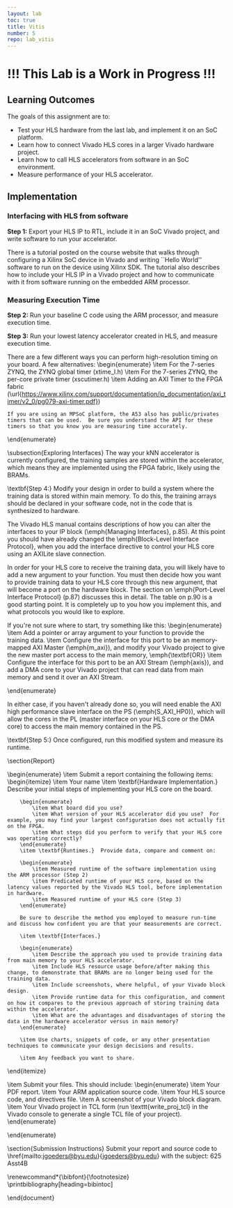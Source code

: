 ```yaml
---
layout: lab
toc: true
title: Vitis
number: 5
repo: lab_vitis
---
```



# !!! This Lab is a Work in Progress !!!



## Learning Outcomes
The goals of this assignment are to:
* Test your HLS hardware from the last lab, and implement it on an SoC platform.
* Learn how to connect Vivado HLS cores in a larger Vivado hardware project.
* Learn how to call HLS accelerators from software in an SoC environment.
* Measure performance of your HLS accelerator.

## Implementation

### Interfacing with HLS from software
**Step 1:** Export your HLS IP to RTL, include it in an SoC Vivado project, and write software to run your accelerator.

There is a tutorial posted on the course website that walks through configuring a Xilinx SoC device in Vivado and writing ``Hello World'' software to run on the device using Xilinx SDK.  The tutorial also describes how to include your HLS IP in a Vivado project and how to communicate with it from software running on the embedded ARM processor.


### Measuring Execution Time

**Step 2:** Run your baseline C code using the ARM processor, and measure execution time.

**Step 3:** Run your lowest latency accelerator created in HLS, and measure execution time.

There are a few different ways you can perform high-resolution timing on your board.  A few alternatives:
\begin{enumerate}
	\item For the 7-series ZYNQ, the ZYNQ global timer (xtime\_l.h) 
	\item For the 7-series ZYNQ, the per-core private timer (xscutimer.h)
	\item Adding an AXI Timer to the FPGA fabric (\url{https://www.xilinx.com/support/documentation/ip_documentation/axi_timer/v2_0/pg079-axi-timer.pdf})
	
	If you are using an MPSoC platform, the A53 also has public/privates timers that can be used.  Be sure you understand the API for these timers so that you know you are measuring time accurately. 
\end{enumerate}

\subsection{Exploring Interfaces}
The way your kNN accelerator is currently configured, the training samples are stored within the accelerator, which means they are implemented using the FPGA fabric, likely using the BRAMs.

\textbf{Step 4:} Modify your design in order to build a system where the training data is stored within main memory.  To do this, the training arrays should be declared in your software code, not in the code that is synthesized to hardware.

The Vivado HLS manual contains descriptions of how you can alter the interfaces to your IP block (\emph{Managing Interfaces}, p.85).  At this point you should have already changed the \emph{Block-Level Interface Protocol}, when you add the interface directive to control your HLS core using an AXILite slave connection.

In order for your HLS core to receive the training data, you will likely have to add a new argument to your function.  You must then decide how you want to provide training data to your HLS core through this new argument, that will become a port on the hardware block.  The section on \emph{Port-Level Interface Protocol}  (p.87) discusses this in detail.  The table on p.90 is a good starting point.  It is completely up to you how you implement this, and what protocols you would like to explore.

If you're not sure where to start, try something like this:
\begin{enumerate}
	\item Add a pointer or array argument to your function to provide the training data.
	\item Configure the interface for this port to be an memory-mapped AXI Master (\emph{m\_axi}), and modify your Vivado project to give the new master port access to the main memory, \emph{\textbf{OR}}
	\item Configure the interface for this port to be an AXI Stream (\emph{axis}), and add a DMA core to your Vivado project that can read data from main memory and send it over an AXI Stream.
		
\end{enumerate}

In either case, if you haven't already done so, you will need enable the AXI high performance slave interface on the PS (\emph{S\_AXI\_HP0}), which will allow the cores in the PL (master interface on your HLS core or the DMA core) to access the main memory contained in the PS.


\textbf{Step 5:} Once configured, run this modified system and measure its runtime.

\section{Report}


\begin{enumerate}
\item Submit a report containing the following items:
\begin{itemize}
	  \item Your name
		\item \textbf{Hardware Implementation.} Describe your initial steps of implementing your HLS core on the board. 
		
		\begin{enumerate}
			\item What board did you use?
			\item What version of your HLS accelerator did you use?  For example, you may find your largest configuration does not actually fit on the FPGA.  
			\item What steps did you perform to verify that your HLS core was operating correctly?
		\end{enumerate}
		\item \textbf{Runtimes.}  Provide data, compare and comment on:
		
		\begin{enumerate}
			\item Measured runtime of the software implementation using the ARM processor (Step 2)
			\item Predicated runtime of your HLS core, based on the latency values reported by the Vivado HLS tool, before implementation in hardware.
			\item Measured runtime of your HLS core (Step 3)			
		\end{enumerate}
		
		Be sure to describe the method you employed to measure run-time and discuss how confident you are that your measurements are correct.
		
		\item \textbf{Interfaces.} 
		
		\begin{enumerate}
			\item Describe the approach you used to provide training data from main memory to your HLS accelerator. 
			\item Include HLS resource usage before/after making this change, to demonstrate that BRAMs are no longer being used for the training data.
			\item Include screenshots, where helpful, of your Vivado block design.
			\item Provide runtime data for this configuration, and comment on how it compares to the previous approach of storing training data within the accelerator.  
			\item What are the advantages and disadvantages of storing the data in the hardware accelerator versus in main memory?
		\end{enumerate}
		
		\item Use charts, snippets of code, or any other presentation techniques to communicate your design decisions and results.
			
		\item Any feedback you want to share.
		
		
\end{itemize}

\item Submit your files.  This should include:
\begin{enumerate}
	\item Your PDF report.
	\item Your ARM application source code.
	\item Your HLS source code, and directives file.
	\item A screenshot of your Vivado block diagram.
	\item Your Vivado project in TCL form (run \texttt{write\_proj\_tcl} in the Vivado console to generate a single TCL file of your project).
\end{enumerate}

\end{enumerate}



\section{Submission Instructions}
Submit your report and source code to \href{mailto:jgoeders@byu.edu}{jgoeders@byu.edu} with the subject: 625 Asst4B


\renewcommand*{\bibfont}{\footnotesize}
\printbibliography[heading=bibintoc]

\end{document}

